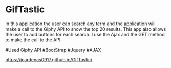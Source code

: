 # GifTastic
In this application the user can search any term and the application will make a call to the Giphy API to show the top 20 results.
This app also allows the user to add buttons for each search. I use the Ajax and the GET method to make the call to the API.

#Used Giphy API
#BootStrap
#Jquery
#AJAX


https://jcardenas0917.github.io/GifTastic/
